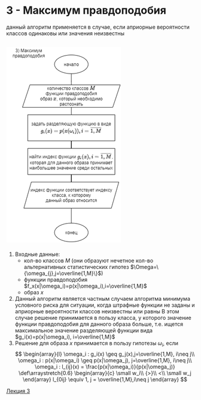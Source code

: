 # 3 - Максимум правдоподобия
данный алгоритм применяется в случае, если априорные вероятности классов одинаковы или значения неизвестны
## ![scheme](максимум%20правдоподобия.png)
1) Входные данные:
   - кол-во классов $M$ (они образуют нечетное кол-во альтернативных статистических гипотез $\Omega=\{\omega_{j},j=\overline{1,M}\}$)
   - функции правдоподобия $f_x(x|\omega_i)=p(x|\omega_i),i=\overline{1,M}$
   - образ $x$
2) Данный алгоритм является частным случаем алгоритма минимума условного риска для ситуации, когда штрафные функции не заданы и априорные вероятности классов неизвестны или равны В этом случае решение принимается в пользу класса, у которого значение функции правдоподобия для данного образа больше, т.е. ищется максимальное значение разделяющей функции вида  
$g_i(x)=p(x|\omega_i), i=\overline{1,M}$
3) Решение для образа $x$ принимается в пользу гипотезы $\omega_i$, если
$$
\begin{array}{l}
\omega_i : g_i(x) \geq g_j(x),j=\overline{1,M}, i\neq j\\
\omega_i : p(x|\omega_i) \geq p(x|\omega_j), j=\overline{1,M}, i\neq j\\
\omega_i : l_{ij}(x) = \frac{p(x|\omega_i)}{p(x|\omega_j)}
\def\arraystretch{0.6}
\begin{array}{c} 
\small w_i\\ 
{>}\\
<\\
\small w_j
\end{array}
l_{0ij} \equiv 1, j = \overline{1,M},i\neq j
\end{array}
$$

[Лекция 3](../лекции%20с%20мудла/v3.pdf)
